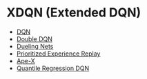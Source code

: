 # XDQN (Extended DQN)* [DQN](https://arxiv.org/abs/1312.5602)* [Double DQN](https://arxiv.org/abs/1509.06461)* [Dueling Nets](https://arxiv.org/abs/1511.06581)* [Prioritized Experience Replay](https://arxiv.org/abs/1511.05952)* [Ape-X](https://arxiv.org/pdf/1803.00933.pdf)* [Quantile Regression DQN](https://arxiv.org/abs/1710.10044)